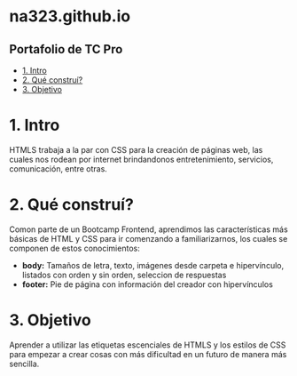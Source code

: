 # na323.github.io
## Portafolio de TC Pro

* [1. Intro](https://github.com/na323/na323.github.io/blob/main/README.md#1-intro)
* [2. Qué construí?](https://github.com/na323/na323.github.io/blob/main/README.md#2-qu%C3%A9-constru%C3%AD)
* [3. Objetivo](#)

######

# 1. Intro
HTMLS trabaja a la par con CSS para la creación de páginas web, las cuales nos rodean por internet brindandonos entretenimiento, servicios, comunicación, entre otras.

# 2. Qué construí?
Comon parte de un Bootcamp Frontend, aprendimos las características más básicas de HTML y CSS para ir comenzando a familiarizarnos, los cuales se componen de estos conocimientos:
* **body:** Tamaños de letra, texto, imágenes desde carpeta e hipervínculo, listados con orden y sin orden, seleccion de respuestas
* **footer:** Pie de página con información del creador con hipervínculos

# 3. Objetivo

Aprender a utilizar las etiquetas escenciales de HTMLS y los estilos de CSS para empezar a crear cosas con más dificultad en un futuro de manera más sencilla.
